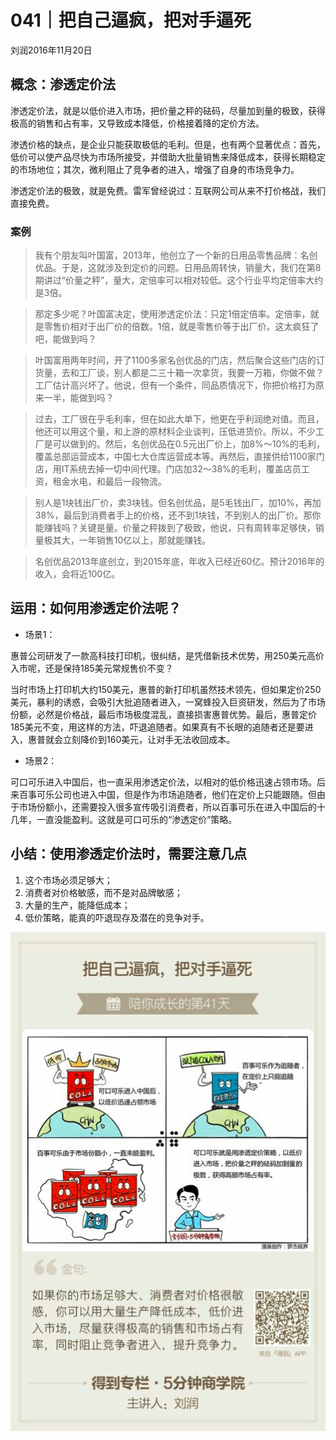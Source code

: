# 041｜把自己逼疯，把对手逼死
刘润2016年11月20日

## 概念：渗透定价法

渗透定价法，就是以低价进入市场，把价量之秤的砝码，尽量加到量的极致，获得极高的销售和占有率，又导致成本降低，价格接着降的定价方法。

渗透价格的缺点，是企业只能获取极低的毛利。但是，也有两个显著优点：首先，低价可以使产品尽快为市场所接受，并借助大批量销售来降低成本，获得长期稳定的市场地位；其次，微利阻止了竞争者的进入，增强了自身的市场竞争力。

渗透定价法的极致，就是免费。雷军曾经说过：互联网公司从来不打价格战，我们直接免费。

### 案例

>我有个朋友叫叶国富，2013年，他创立了一个新的日用品零售品牌：名创优品。于是，这就涉及到定价的问题。日用品周转快，销量大，我们在第8期讲过“价量之秤”，量大，定倍率可以相对较低。这个行业平均定倍率大约是3倍。

>那定多少呢？叶国富决定，使用渗透定价法：只定1倍定倍率。定倍率，就是零售价相对于出厂价的倍数。1倍，就是零售价等于出厂价。这太疯狂了吧，能做到吗？

>叶国富用两年时间，开了1100多家名创优品的门店，然后聚合这些门店的订货量，去和工厂谈，别人都是二三十箱一次拿货，我要一万箱，你做不做？工厂估计高兴坏了。他说，但有一个条件，同品质情况下，你把价格打为原来一半，能做到吗？

>过去，工厂很在乎毛利率，但在如此大单下，他更在乎利润绝对值。而且，他还可以用这个量，和上游的原材料企业谈判，压低进货价。所以，不少工厂是可以做到的。然后，名创优品在0.5元出厂价上，加8%～10%的毛利，覆盖总部运营成本，中国七大仓库运营成本等。再然后，直接供给1100家门店，用IT系统去掉一切中间代理。门店加32～38%的毛利，覆盖店员工资，租金水电，和最后一段物流。

>别人是1块钱出厂价，卖3块钱。但名创优品，是5毛钱出厂，加10%，再加38%，最后到消费者手上的价格，还不到1块钱，不到别人的出厂价。那你能赚钱吗？关键是量。价量之秤拨到了极致，他说，只有周转率足够快，销量极其大，一年销售10亿以上，那就能赚钱。

>名创优品2013年底创立，到2015年底，年收入已经近60亿。预计2016年的收入，会将近100亿。

## 运用：如何用渗透定价法呢？

- 场景1：

惠普公司研发了一款高科技打印机，很纠结，是凭借新技术优势，用250美元高价入市呢，还是保持185美元常规售价不变？ 

当时市场上打印机大约150美元，惠普的新打印机虽然技术领先，但如果定价250美元，暴利的诱惑，会吸引大批追随者进入，一窝蜂投入巨资研发，然后为了市场份额，必然是价格战，最后市场极度混乱，直接损害惠普优势。最后，惠普定价185美元不变，用这样的方法，吓退追随者。如果真有不长眼的追随者还是要进入，惠普就会立刻降价到160美元，让对手无法收回成本。 

- 场景2：

可口可乐进入中国后，也一直采用渗透定价法，以相对的低价格迅速占领市场。后来百事可乐公司也进入中国，但是作为市场追随者，他们在定价上只能跟随。但由于市场份额小，还需要投入很多宣传吸引消费者，所以百事可乐在进入中国后的十几年，一直没能盈利。这就是可口可乐的“渗透定价”策略。

## 小结：使用渗透定价法时，需要注意几点

1. 这个市场必须足够大；
2. 消费者对价格敏感，而不是对品牌敏感；
3. 大量的生产，能降低成本；
4. 低价策略，能真的吓退现存及潜在的竞争对手。

![](./_image/2017-08-04-15-23-13.jpg)
